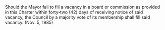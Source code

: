 Should the Mayor fail to fill a vacancy in a board or commission as provided in this Charter within forty-two (42) days of receiving notice of said vacancy, the Council by a majority vote of its membership shall fill said vacancy. (Nov. 5, 1985)